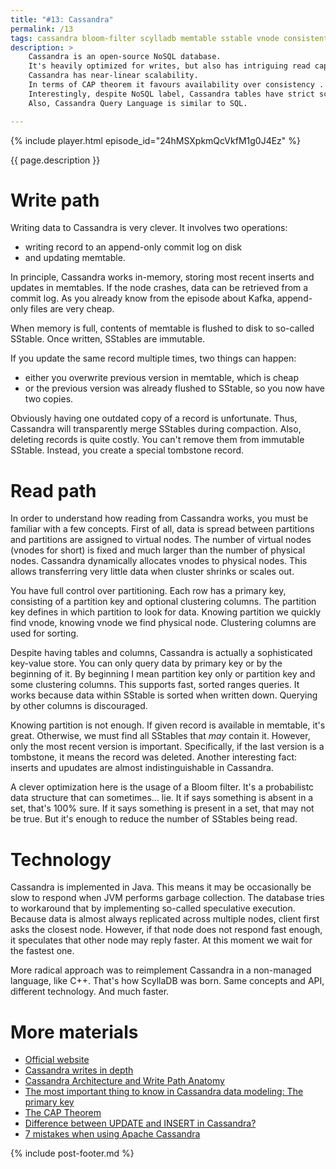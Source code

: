 ```yaml
---
title: "#13: Cassandra"
permalink: /13
tags: cassandra bloom-filter scylladb memtable sstable vnode consistent-hashing cap-theorem
description: >
    Cassandra is an open-source NoSQL database.
    It's heavily optimized for writes, but also has intriguing read capabilities.
    Cassandra has near-linear scalability.
    In terms of CAP theorem it favours availability over consistency .
    Interestingly, despite NoSQL label, Cassandra tables have strict schema.
    Also, Cassandra Query Language is similar to SQL.

---
```


{% include player.html episode_id="24hMSXpkmQcVkfM1g0J4Ez" %}

{{ page.description }}

# Write path

Writing data to Cassandra is very clever.
It involves two operations: 

* writing record to an append-only commit log on disk 
* and updating memtable.

In principle, Cassandra works in-memory, storing most recent inserts and updates in memtables.
If the node crashes, data can be retrieved from a commit log.
As you already know from the episode about Kafka, append-only files are very cheap.

When memory is full, contents of memtable is flushed to disk to so-called SStable.
Once written, SStables are immutable.

If you update the same record multiple times, two things can happen:

* either you overwrite previous version in memtable, which is cheap
* or the previous version was already flushed to SStable, so you now have two copies.

Obviously having one outdated copy of a record is unfortunate.
Thus, Cassandra will transparently merge SStables during compaction.
Also, deleting records is quite costly.
You can't remove them from immutable SStable.
Instead, you create a special tombstone record.

# Read path

In order to understand how reading from Cassandra works, you must be familiar with a few concepts.
First of all, data is spread between partitions and partitions are assigned to virtual nodes.
The number of virtual nodes (vnodes for short) is fixed and much larger than the number of physical nodes.
Cassandra dynamically allocates vnodes to physical nodes.
This allows transferring very little data when cluster shrinks or scales out.

You have full control over partitioning.
Each row has a primary key, consisting of a partition key and optional clustering columns.
The partition key defines in which partition to look for data.
Knowing partition we quickly find vnode, knowing vnode we find physical node.
Clustering columns are used for sorting.

Despite having tables and columns, Cassandra is actually a sophisticated key-value store.
You can only query data by primary key or by the beginning of it.
By beginning I mean partition key only or partition key and some clustering columns.
This supports fast, sorted ranges queries.
It works because data within SStable is sorted when written down.
Querying by other columns is discouraged.

Knowing partition is not enough.
If given record is available in memtable, it's great.
Otherwise, we must find all SStables that _may_ contain it.
However, only the most recent version is important.
Specifically, if the last version is a tombstone, it means the record was deleted.
Another interesting fact: inserts and upudates are almost indistinguishable in Cassandra.

A clever optimization here is the usage of a Bloom filter.
It's a probabilistc data structure that can sometimes... lie.
It if says something is absent in a set, that's 100% sure.
If it says something is present in a set, that may not be true.
But it's enough to reduce the number of SStables being read.

# Technology

Cassandra is implemented in Java.
This means it may be occasionally be slow to respond when JVM performs garbage collection.
The database tries to workaround that by implementing so-called speculative execution.
Because data is almost always replicated across multiple nodes, client first asks the closest node.
However, if that node does not respond fast enough, it speculates that other node may reply faster.
At this moment we wait for the fastest one.

More radical approach was to reimplement Cassandra in a non-managed language, like C++.
That's how ScyllaDB was born.
Same concepts and API, different technology.
And much faster.


# More materials

* [Official website](https://cassandra.apache.org/)
* [Cassandra writes in depth](https://blog.softwaremill.com/cassandra-writes-in-depth-6ea8d7581eb)
* [Cassandra Architecture and Write Path Anatomy](https://medium.com/jorgeacetozi/cassandra-architecture-and-write-path-anatomy-51e339bcfe0c)
* [The most important thing to know in Cassandra data modeling: The primary key](https://www.datastax.com/blog/2016/02/most-important-thing-know-cassandra-data-modeling-primary-key)
* [The CAP Theorem](https://teddyma.gitbooks.io/learncassandra/content/about/the_cap_theorem.html)
* [Difference between UPDATE and INSERT in Cassandra?](https://stackoverflow.com/questions/16532227/difference-between-update-and-insert-in-cassandra)
* [7 mistakes when using Apache Cassandra](https://blog.softwaremill.com/7-mistakes-when-using-apache-cassandra-51d2cf6df519)

{% include post-footer.md %}
